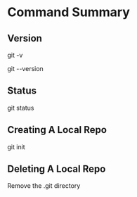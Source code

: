# Command Summary

## Version

git -v

git --version

## Status

git status

## Creating A Local Repo

git init

## Deleting A Local Repo

Remove the .git directory




